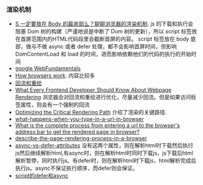 ### 渲染机制
- [S 一定要放在 Body 的最底部么？聊聊浏览器的渲染机制](https://mp.weixin.qq.com/s?__biz=MjM5NTEwMTAwNg==&mid=401857646&idx=1&sn=0b92213c90d442637793bb9e5154336b&scene=1&srcid=0120k4k2Wadk7V2iFwfR1jo3&key=710a5d99946419d9c2f8b73f80c52b8a5a6136f9c4b469c509fb35fe158a91a83862600c1861fb5e3314a0bb89c7f6ef&ascene=0&uin=MjgyNzQwMzY4MQ%3D%3D&devicetype=iMac+MacBookPro11%2C1+OSX+OSX+10.10+build(14A389)&version=11020201&pass_ticket=p%2FHgRlr%2Fr5y6oHHe1u%2BWwDfQZHu2K%2FwbsNmGZij8OfZjENKEA9WRG2O3Ndqp2IWh).
     js 的下载和执行会阻塞 Dom 树的构建（严谨地说是中断了 Dom 树的更新），所以 script 标签放在首屏范围内的HTML代码段里会截断首屏的内容。
     script 标签放在 body 底部，做与不做 async 或者 defer 处理，都不会影响首屏时间，但影响 DomContentLoad 和 load 的时间，进而影响依赖他们的代码的执行的开始时间
- [google WebFundamentals](https://github.com/google/WebFundamentals)
- [How browsers work](http://taligarsiel.com/Projects/howbrowserswork1.htm). 内容比较多
- [回流和重绘](http://www.blogjava.net/BearRui/archive/2010/05/10/320502.html)
- [What Every Frontend Developer Should Know About Webpage Rendering](http://frontendbabel.info/articles/webpage-rendering-101/)
     浏览器会对回流和重绘进行优化，尽量减少回流。但是如果访问标签属性，则会有一个强制的回流
- [Optimizing the Critical Rendering Path](http://www.sitepoint.com/optimizing-critical-rendering-path/) 介绍了渲染的关键路径.
- [what-happens-when-you-type-in-a-url-in-browser](http://stackoverflow.com/questions/2092527/what-happens-when-you-type-in-a-url-in-browser)
- [What is the complete process from entering a url to the browser's address bar to get the rendered page in browser?](http://stackoverflow.com/questions/5165310/what-is-the-complete-process-from-entering-a-url-to-the-browsers-address-bar-to)
- [describe-the-page-rendering-process-in-a-browser](http://stackoverflow.com/questions/7515227/describe-the-page-rendering-process-in-a-browser)
- [async-vs-defer-attributes](http://www.growingwiththeweb.com/2014/02/async-vs-defer-attributes.html) 没有这两个属性，则在解析html时下载然后执行js然后继续解析html,有async时，则在解析html时同时下载js，js下载后html解析暂停，同时执行js。有defer时，则在解析html时下载js，html解析完成后执行js。async不保证执行顺序，而defer则会保证。
- [script的defer和async](http://ued.ctrip.com/blog/script-defer-and-async.html)